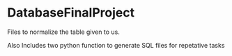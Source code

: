# DatabaseFinalProject

Files to normalize the table given to us.

Also Includes two python function to generate SQL files for repetative tasks
